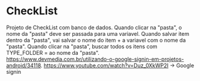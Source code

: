 # CheckList
Projeto de CheckList com banco de dados.
Quando clicar na "pasta", o nome da "pasta" deve ser passada para uma variavel.
Quando salvar item dentro da "pasta", vai salvar o nome do item + a variavel com o nome da "pasta".
Quando clicar na "pasta", buscar todos os itens com TYPE_FOLDER = ao nome da "pasta".
https://www.devmedia.com.br/utilizando-o-google-signin-em-projetos-android/34118.
https://www.youtube.com/watch?v=Duz_0XkWP2I -> Google signin
